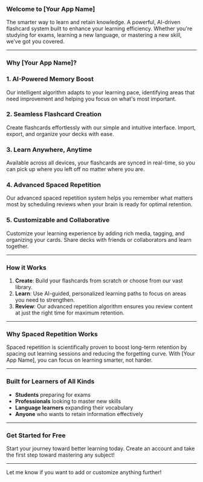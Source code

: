 ### **Welcome to [Your App Name]**

The smarter way to learn and retain knowledge. A powerful, AI-driven flashcard system built to enhance your learning efficiency. Whether you're studying for exams, learning a new language, or mastering a new skill, we’ve got you covered.

---

### **Why [Your App Name]?**

### **1. AI-Powered Memory Boost**

Our intelligent algorithm adapts to your learning pace, identifying areas that need improvement and helping you focus on what's most important.

### **2. Seamless Flashcard Creation**

Create flashcards effortlessly with our simple and intuitive interface. Import, export, and organize your decks with ease.

### **3. Learn Anywhere, Anytime**

Available across all devices, your flashcards are synced in real-time, so you can pick up where you left off no matter where you are.

### **4. Advanced Spaced Repetition**

Our advanced spaced repetition system helps you remember what matters most by scheduling reviews when your brain is ready for optimal retention.

### **5. Customizable and Collaborative**

Customize your learning experience by adding rich media, tagging, and organizing your cards. Share decks with friends or collaborators and learn together.

---

### **How it Works**

1. **Create**: Build your flashcards from scratch or choose from our vast library.
2. **Learn**: Use AI-guided, personalized learning paths to focus on areas you need to strengthen.
3. **Review**: Our advanced repetition algorithm ensures you review content at just the right time for maximum retention.

---

### **Why Spaced Repetition Works**

Spaced repetition is scientifically proven to boost long-term retention by spacing out learning sessions and reducing the forgetting curve. With [Your App Name], you can focus on learning smarter, not harder.

---

### **Built for Learners of All Kinds**

- **Students** preparing for exams
- **Professionals** looking to master new skills
- **Language learners** expanding their vocabulary
- **Anyone** who wants to retain information effectively

---

### **Get Started for Free**

Start your journey toward better learning today. Create an account and take the first step toward mastering any subject!

---

Let me know if you want to add or customize anything further!